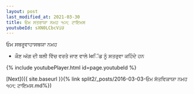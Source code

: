 ```yaml
---
layout: post
last_modified_at: 2021-03-30
title: ਓਮ ਸਤਰਾਯਾ ਨਮਹ ੧੦੮ ਟਾਇਮਸ
youtubeId: sXN0LCbcViU
---
```

 
 
 ਓਮ ਸਥਰੂਵਾਹਾਸਥਯਾ ਨਮਹ  
 
 - ਕੌਣ ਅੱਗ ਦੀ ਬਲੀ ਵਿੱਚ ਵਰਤੇ ਜਾਣ ਵਾਲੇ leਿੱਡ ਨੂੰ ਸਤਰੁਵਾ ਕਹਿੰਦੇ ਹਨ 
 
  
 
  
 
 
 
 
 
 


{% include youtubePlayer.html id=page.youtubeId %}
 
[Next]({{ site.baseurl }}{% link  split2/_posts/2016-03-03-ਓਮ ਸੱਤਵਿਕਾਯਾ ਨਮਹ ੧੦੮ ਟਾਇਮਸ.md%})
 
